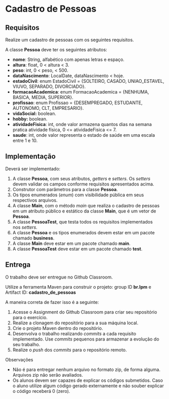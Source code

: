 # Cadastro de Pessoas

## Requisitos

Realize um cadastro de pessoas com os seguintes requisitos.

A classe **Pessoa** deve ter os seguintes atributos:

*   **nome**: String, alfabético com apenas letras e espaço.
*   **altura**: float, 0 < altura < 3.
*   **peso**: int, 0 < peso, < 500.
*   **dataNascimento**: LocalDate, dataNascimento < hoje.
*   **estadoCivil**: enum EstadoCivil = {SOLTEIRO, CASADO, UNIAO_ESTAVEL, VIUVO, SEPARADO, DIVORCIADO}.
*   **formacaoAcademica**: enum FormacaoAcademica = {NENHUMA, BASICA, MEDIA, SUPERIOR}.
*   **profissao**: enum Profissao = {DESEMPREGADO, ESTUDANTE, AUTONOMO, CLT, EMPRESARIO}.
*   **vidaSocial:** boolean.
*   **hobby:** boolean.
*   **atividadeFisica**: int, onde valor armazena quantos dias na semana pratica atividade física, 0 <= atividadeFisica <= 7.
*   **saude**: int, onde valor representa o estado de saúde em uma escala entre 1 e 10.

## Implementação

Deverá ser implementado:

1.  A classe **Pessoa**, com seus atributos, _getters_ e _setters_. Os _setters_ devem validar os campos conforme requisitos apresentados acima.
2.  Construtor com parâmetros para a classe **Pessoa**.
3.  Os tipos enumerados (_enum_) com visibilidade pública em seus respectivos arquivos.
4.  A classe **Main**, com o método _main_ que realiza o cadastro de pessoas em um atributo público e estático da classe **Main**, que é um vetor de **Pessoa**.
5.  A classe **PessoaTest**, que testa todos os requisitos implementados nos _setters_. 
6.  A classe **Pessoa** e os tipos enumerados devem estar em um pacote chamado **business**.
7.  A classe **Main** deve estar em um pacote chamado **main**.
8.  A classe **PessoaTest** deve estar em um pacote chamado **test**.

## Entrega

O trabalho deve ser entregue no Github Classroom.

Utilize a ferramenta Maven para construir o projeto: group ID **br.lpm** e Artifact ID: **cadastro_de_pessoas**

A maneira correta de fazer isso é a seguinte:

1. Acesse o Assignment do Github Classroom para criar seu repositório para o exercício.
2. Realize a clonagem do repositório para a sua máquina local.
3. Crie o projeto Maven dentro do repositório.
4. Desenvolva o trabalho realizando _commits_ a cada requisito implementado. Use _commits_ pequenos para armazenar a evolução do seu trabalho.
5. Realize o _push_ dos _commits_ para o repositório remoto.

Observações

* Não é para entregar nenhum arquivo no formato zip, de forma alguma. Arquivos zip não serão avaliados.
* Os alunos devem ser capazes de explicar os códigos submetidos. Caso o aluno utilize algum código gerado externamente e não souber explicar o código receberá 0 (zero).